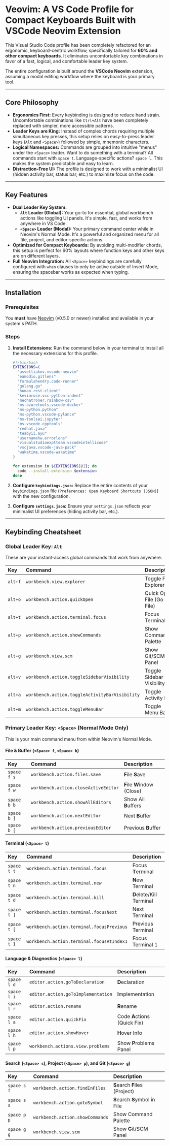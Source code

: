 # Veovim: A VS Code Profile for Compact Keyboards Built with VSCode Neovim Extension

This Visual Studio Code profile has been completely refactored for an ergonomic, keyboard-centric workflow, specifically tailored for **60% and other compact keyboards**. It eliminates uncomfortable key combinations in favor of a fast, logical, and comfortable leader key system.

The entire configuration is built around the **VSCode Neovim** extension, assuming a modal editing workflow where the keyboard is your primary tool.

---

## Core Philosophy

- **Ergonomics First:** Every keybinding is designed to reduce hand strain. Uncomfortable combinations like `Ctrl+Alt` have been completely replaced with simpler, more accessible patterns.
- **Leader Keys are King:** Instead of complex chords requiring multiple simultaneous key presses, this setup relies on easy-to-press leader keys (`Alt` and `<Space>`) followed by simple, mnemonic characters.
- **Logical Namespaces:** Commands are grouped into intuitive "menus" under the `<Space>` leader. Want to do something with a terminal? All commands start with `space t`. Language-specific actions? `space l`. This makes the system predictable and easy to learn.
- **Distraction-Free UI:** The profile is designed to work with a minimalist UI (hidden activity bar, status bar, etc.) to maximize focus on the code.

---

## Key Features

- **Dual Leader Key System:**
  - **`Alt` Leader (Global):** Your go-to for essential, global workbench actions like toggling UI panels. It's simple, fast, and works from anywhere in VS Code.
  - **`<Space>` Leader (Modal):** Your primary command center while in Neovim's Normal Mode. It's a powerful and organized menu for all file, project, and editor-specific actions.
- **Optimized for Compact Keyboards:** By avoiding multi-modifier chords, this setup is perfect for 60% layouts where function keys and other keys are on different layers.
- **Full Neovim Integration:** All `<Space>` keybindings are carefully configured with `when` clauses to only be active outside of Insert Mode, ensuring the spacebar works as expected when typing.

---

## Installation

### Prerequisites

You **must** have [Neovim](https://neovim.io/) (v0.5.0 or newer) installed and available in your system's PATH.

### Steps

1.  **Install Extensions:** Run the command below in your terminal to install all the necessary extensions for this profile.

    ```bash
    #!/bin/bash
    EXTENSIONS=(
      "asvetliakov.vscode-neovim"
      "eamodio.gitlens"
      "formulahendry.code-runner"
      "golang.go"
      "humao.rest-client"
      "kevinrose.vsc-python-indent"
      "mechatroner.rainbow-csv"
      "ms-azuretools.vscode-docker"
      "ms-python.python"
      "ms-python.vscode-pylance"
      "ms-toolsai.jupyter"
      "ms-vscode.cpptools"
      "redhat.java"
      "teabyii.ayu"
      "usernamehw.errorlens"
      "visualstudioexptteam.vscodeintellicode"
      "vscjava.vscode-java-pack"
      "wakatime.vscode-wakatime"
    )

    for extension in ${EXTENSIONS[@]}; do
      code --install-extension $extension
    done
    ```

2.  **Configure `keybindings.json`:** Replace the entire contents of your `keybindings.json` file (`Preferences: Open Keyboard Shortcuts (JSON)`) with the new configuration.

3.  **Configure `settings.json`:** Ensure your `settings.json` reflects your minimalist UI preferences (hiding activity bar, etc.).

---

## Keybinding Cheatsheet

### Global Leader Key: `Alt`

These are your instant-access global commands that work from anywhere.

| Key     | Command                                        | Description                  |
| :------ | :--------------------------------------------- | :--------------------------- |
| `alt+f` | `workbench.view.explorer`                      | Toggle File Explorer         |
| `alt+o` | `workbench.action.quickOpen`                   | Quick Open File (Go to File) |
| `alt+t` | `workbench.action.terminal.focus`              | Focus Terminal               |
| `alt+p` | `workbench.action.showCommands`                | Show Command Palette         |
| `alt+g` | `workbench.view.scm`                           | Show Git/SCM Panel           |
| `alt+v` | `workbench.action.toggleSidebarVisibility`     | Toggle Sidebar Visibility    |
| `alt+a` | `workbench.action.toggleActivityBarVisibility` | Toggle Activity Bar          |
| `alt+m` | `workbench.action.toggleMenuBar`               | Toggle Menu Bar              |

### Primary Leader Key: `<Space>` (Normal Mode Only)

This is your main command menu from within Neovim's Normal Mode.

#### File & Buffer (`<Space> f`, `<Space> b`)

| Key         | Command                              | Description                 |
| :---------- | :----------------------------------- | :-------------------------- |
| `space f s` | `workbench.action.files.save`        | **F**ile **S**ave           |
| `space f w` | `workbench.action.closeActiveEditor` | **F**ile **W**indow (Close) |
| `space b b` | `workbench.action.showAllEditors`    | Show All **B**uffers        |
| `space b ]` | `workbench.action.nextEditor`        | Next **B**uffer             |
| `space b [` | `workbench.action.previousEditor`    | Previous **B**uffer         |

#### Terminal (`<Space> t`)

| Key         | Command                                   | Description              |
| :---------- | :---------------------------------------- | :----------------------- |
| `space t t` | `workbench.action.terminal.focus`         | Focus **T**erminal       |
| `space t n` | `workbench.action.terminal.new`           | **N**ew Terminal         |
| `space t d` | `workbench.action.terminal.kill`          | **D**elete/Kill Terminal |
| `space t ]` | `workbench.action.terminal.focusNext`     | Next Terminal            |
| `space t [` | `workbench.action.terminal.focusPrevious` | Previous Terminal        |
| `space t 1` | `workbench.action.terminal.focusAtIndex1` | Focus Terminal 1         |

#### Language & Diagnostics (`<Space> l`)

| Key         | Command                            | Description                  |
| :---------- | :--------------------------------- | :--------------------------- |
| `space l d` | `editor.action.goToDeclaration`    | **D**eclaration              |
| `space l i` | `editor.action.goToImplementation` | **I**mplementation           |
| `space l r` | `editor.action.rename`             | **R**ename                   |
| `space l a` | `editor.action.quickFix`           | Code **A**ctions (Quick Fix) |
| `space l h` | `editor.action.showHover`          | **H**over Info               |
| `space l p` | `workbench.actions.view.problems`  | Show **P**roblems Panel      |

#### Search (`<Space> s`), Project (`<Space> p`), and Git (`<Space> g`)

| Key         | Command                         | Description                    |
| :---------- | :------------------------------ | :----------------------------- |
| `space s f` | `workbench.action.findInFiles`  | **S**earch **F**iles (Project) |
| `space s s` | `workbench.action.gotoSymbol`   | **S**earch **S**ymbol in File  |
| `space p p` | `workbench.action.showCommands` | Show Command **P**alette       |
| `space g g` | `workbench.view.scm`            | Show **G**it/SCM Panel         |
